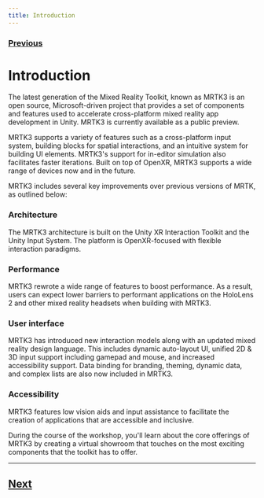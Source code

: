 ```yaml
---
title: Introduction
---
```

### [Previous](0-overview.md)
# Introduction

The latest generation of the Mixed Reality Toolkit, known as MRTK3 is an open source, Microsoft-driven project that provides a set of components and features used to accelerate cross-platform mixed reality app development in Unity. MRTK3 is currently available as a public preview.

MRTK3 supports a variety of features such as a cross-platform input system, building blocks for spatial interactions, and an intuitive system for building UI elements. MRTK3's support for in-editor simulation also facilitates faster iterations. Built on top of OpenXR, MRTK3 supports a wide range of devices now and in the future.

MRTK3 includes several key improvements over previous versions of MRTK, as outlined below:

### **Architecture**

The MRTK3 architecture is built on the Unity XR Interaction Toolkit and the Unity Input System. The platform is OpenXR-focused with flexible interaction paradigms.

### **Performance**

MRTK3 rewrote a wide range of features to boost performance. As a result, users can expect lower barriers to performant applications on the HoloLens 2 and other mixed reality headsets when building with MRTK3.

### **User interface**

MRTK3 has introduced new interaction models along with an updated mixed reality design language. This includes dynamic auto-layout UI, unified 2D & 3D input support including gamepad and mouse, and increased accessibility support. Data binding for branding, theming, dynamic data, and complex lists are also now included in MRTK3.

### **Accessibility**

MRTK3 features low vision aids and input assistance to facilitate the creation of applications that are accessible and inclusive.

During the course of the workshop, you'll learn about the core offerings of MRTK3 by creating a virtual showroom that touches on the most exciting components that the toolkit has to offer.

---
## [Next](2-setup-unity-project.md)